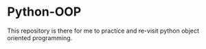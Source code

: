 # Python-OOP
This repository is there for me to practice and re-visit python object oriented programming.
